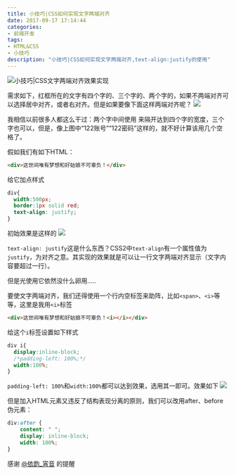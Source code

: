 ```yaml
---
title: 小技巧|CSS如何实现文字两端对齐
date: 2017-09-17 17:14:44
categories:
- 前端开发
tags:
- HTML&CSS
- 小技巧
description: "小技巧|CSS如何实现文字两端对齐,text-align:justify的使用"
---
```


![小技巧|CSS文字两端对齐效果实现](http://dunizb.b0.upaiyun.com/article/201709/text-align-justify/banner.png)

需求如下，红框所在的文字有四个字的、三个字的、两个字的，如果不两端对齐可以选择居中对齐，或者右对齐。但是如果要像下面这样两端对齐呢？ 
![](http://dunizb.b0.upaiyun.com/article/201709/text-align-justify/1.png)

我相信以前很多人都这么干过：两个字中间使用&nbsp;来隔开达到四个字的宽度，三个字也可以，但是，像上图中“122账号”“122密码”这样的，就不好计算该用几个空格了。

假如我们有如下HTML：
```html
<div>这世间唯有梦想和好姑娘不可辜负！</div>
```
给它加点样式
```css
div{
  width:500px;
  border:1px solid red;
  text-align: justify;
}
```

初始效果是这样的 
![](http://dunizb.b0.upaiyun.com/article/201709/text-align-justify/2.png)

`text-align: justify`这是什么东西？CSS2中`text-align`有一个属性值为`justify`，为对齐之意。其实现的效果就是可以让一行文字两端对齐显示（文字内容要超过一行）。

但是光使用它依然没什么卵用…..

要使文字两端对齐，我们还得使用一个行内空标签来助阵，比如`<span>`、`<i>`等等，这里是我用`<i>`标签
```html
<div>这世间唯有梦想和好姑娘不可辜负！<i></i></div>
```
给这个`i`标签设置如下样式
```css
div i{
  display:inline-block;
  /*padding-left: 100%;*/
  width:100%;
}
```
`padding-left: 100%`和`width:100%`都可以达到效果，选用其一即可。效果如下 
![](http://dunizb.b0.upaiyun.com/article/201709/text-align-justify/3.png)

但是加入HTML元素又违反了结构表现分离的原则，我们可以改用after、before伪元素：
```css
div:after {
    content: " ";
    display: inline-block;
    width: 100%;
}
```

感谢 [@依韵_宵音](https://segmentfault.com/u/cdswyda) 的提醒



